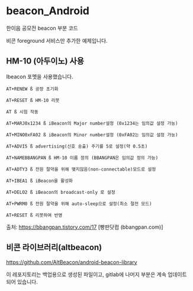 # beacon_Android

한이음 공모전 beacon 부분 코드

비콘 foreground 서비스만 추가한 예제입니다.

## HM-10 (아두이노) 사용

 Ibeacon 포멧을 사용했습니다.
 
 
```
AT+RENEW ß 공장 초기화

AT+RESET ß HM-10 리붓

AT ß 시험 작동

AT+MARJ0x1234 ß iBeacon의 Major number설정 (0x1234는 임의값 설정 가능)

AT+MINO0xFA02 ß iBeacon의 Minor number설정 (0xFA02는 임의값 설정 가능)

AT+ADVI5 ß advertising(신호 송출) 주기를 5로 설정(약 0.5초)

AT+NAMEBBANGPAN ß HM-10 이름 정의 (BBANGPAN은 임의값 정의 가능)

AT+ADTY3 ß 전원 절약을 위해 맺지않음(non-connectable)모드로 설정

AT+IBEA1 ß iBeacon을 활성화

AT+DELO2 ß iBeacon의 broadcast-only 로 설정

AT+PWRM0 ß 전원 절약을 위해 auto-sleep으로 설정(최소 절전 모드)

AT+RESET ß 리붓하여 반영
```
 
출처: https://bbangpan.tistory.com/17 [빵판닷컴 (bbangpan.com)]

## 비콘 라이브러리(altbeacon)

https://github.com/AltBeacon/android-beacon-library

이 레포지토리는 백업용으로 생성된 파일이고, gitlab에 나머지 부분은 계속 업데이트 되어 있습니다.

